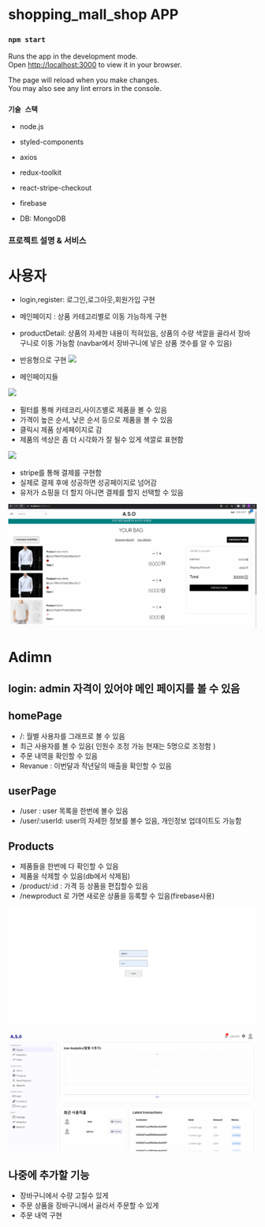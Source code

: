 # shopping_mall_shop APP

### `npm start`

Runs the app in the development mode.\
Open [http://localhost:3000](http://localhost:3000) to view it in your browser.

The page will reload when you make changes.\
You may also see any lint errors in the console.

### `기술 스택`

- node.js
- styled-components
- axios
- redux-toolkit
- react-stripe-checkout
- firebase

- DB: MongoDB

### 프로젝트 설명 & 서비스

# 사용자

- login,register: 로그인,로그아웃,회원가입 구현
- 메인페이지 : 상품 카테고리별로 이동 가능하게 구현
- productDetail: 상품의 자세한 내용이 적혀있음, 상품의 수량 색깔을
  골라서 장바구니로 이동 가능함
  (navbar에서 장바구니에 넣은 상품 갯수를 알 수 있음)

- 반응형으로 구현
  ![](반응형.gif)

- 메인페이지들

![](shoppingMall_mainpage.gif)

- 필터를 통해 카테코리,사이즈별로 제품을 볼 수 있음
- 가격이 높은 순서, 낮은 순서 등으로 제품을 볼 수 있음
- 클릭시 제품 상세페이지로 감
- 제품의 색상은 좀 더 시각화가 잘 될수 있게 색깔로 표현함

![](shoppingMall_fillter.gif)

- stripe를 통해 결제를 구현함
- 실제로 결제 후에 성공하면 성공페이지로 넘어감
- 유저가 쇼핑을 더 할지 아니면 결제를 할지 선택할 수 있음

![](shoppingMall_order.gif)

# Adimn

## login: admin 자격이 있어야 메인 페이지를 볼 수 있음

## homePage
 - /: 월별 사용자를 그래프로 볼 수 있음
 - 최근 사용자를 볼 수 있음( 인원수 조정 가능 현재는 5명으로 조정함 )
 - 주문 내역을 확인할 수 있음
 - Revanue : 이번달과 작년달의 매출을 확인할 수 있음

## userPage
 - /user : user 목록을 한번에 볼수 있음
 - /user/:userId: user의 자세한 정보를 볼수 있음, 개인정보 업데이트도 가능함
  

## Products
  - 제품들을 한번에 다 확인할 수 있음
  - 제품을 삭제할 수 있음(db에서 삭제됨)
  - /product/:id :  가격 등 상품을 편집할수 있음
  - /newproduct 로 가면 새로운 상품을 등록할 수 있음(firebase사용)

  ![](admin-product.gif)

  ![](adminPage-user.gif)

## 나중에 추가할 기능

- 장바구니에서 수량 고칠수 있게
- 주문 상품을 장바구니에서 골라서 주문할 수 있게
- 주문 내역 구현
